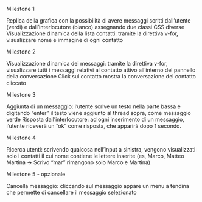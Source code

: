 <!-- GIORNO 1

Milestone 1:

Creazione struttura Html con due contenitori per la lista contatti e la chat e suddivisione in sottosezioni

GIORNO 2

Milestone 2:

Stampare contatti dinamicamente e aggiunta barra di ricerca che filtra nei contatti.

Milestone 3:

Stampare i messaggi del contatto al click sull'utente. All'invio di un messaggio ricevere una risposta dall'utente

GIORNO 3

BONUS:

1) Aggiunta finestra al click del messaggio con funzionalità di rimozione messaggi

2) In mobile al click del contatto alternare la sezione contatti con quella della chat

 -->
Milestone 1

Replica della grafica con la possibilità di avere messaggi scritti dall’utente (verdi) e dall’interlocutore (bianco) assegnando due classi CSS diverse
Visualizzazione dinamica della lista contatti: tramite la direttiva v-for, visualizzare nome e immagine di ogni contatto

Milestone 2

Visualizzazione dinamica dei messaggi: tramite la direttiva v-for, visualizzare tutti i messaggi relativi al contatto attivo all’interno del pannello della conversazione
Click sul contatto mostra la conversazione del contatto cliccato


Milestone 3

Aggiunta di un messaggio: l’utente scrive un testo nella parte bassa e digitando “enter” il testo viene aggiunto al thread sopra, come messaggio verde
Risposta dall’interlocutore: ad ogni inserimento di un messaggio, l’utente riceverà un “ok” come risposta, che apparirà dopo 1 secondo.

Milestone 4

Ricerca utenti: scrivendo qualcosa nell’input a sinistra, vengono visualizzati solo i contatti il cui nome contiene le lettere inserite (es, Marco, Matteo Martina -> Scrivo “mar” rimangono solo Marco e Martina)

Milestone 5 - opzionale

Cancella messaggio: cliccando sul messaggio appare un menu a tendina che permette di cancellare il messaggio selezionato
